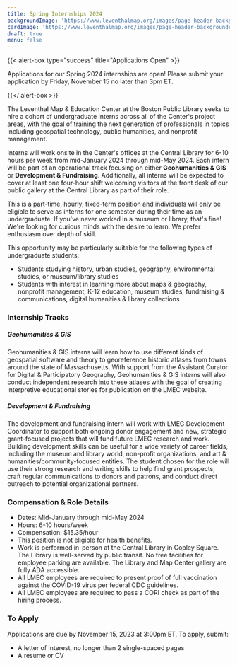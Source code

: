 ```yaml
---
title: Spring Internships 2024
backgroundImage: 'https://www.leventhalmap.org/images/page-header-backgrounds/gallery.jpg'
cardImage: 'https://www.leventhalmap.org/images/page-header-backgrounds/gallery.jpg'
draft: true
menu: false
---
```


{{< alert-box type="success" title="Applications Open" >}}

Applications for our Spring 2024 internships are open! Please submit your application by Friday, November 15 no later than 3pm ET.

{{</ alert-box >}}

The Leventhal Map & Education Center at the Boston Public Library seeks to hire a cohort of undergraduate interns across all of the Center's project areas, with the goal of training the next generation of professionals in topics including geospatial technology, public humanities, and nonprofit management.

Interns will work onsite in the Center's offices at the Central Library for 6-10 hours per week from mid-January 2024 through mid-May 2024. Each intern will be part of an operational track focusing on either **Geohumanities & GIS** or **Development & Fundraising**. Additionally, all interns will be expected to cover at least one four-hour shift welcoming visitors at the front desk of our public gallery at the Central Library as part of their role.

This is a part-time, hourly, fixed-term position and individuals will only be eligible to serve as interns for one semester during their time as an undergraduate. If you've never worked in a museum or library, that's fine! We're looking for curious minds with the desire to learn. We prefer enthusiasm over depth of skill.

This opportunity may be particularly suitable for the following types of undergraduate students:

* Students studying history, urban studies, geography, environmental studies, or museum/library studies
* Students with interest in learning more about maps & geography, nonprofit management, K-12 education, museum studies, fundraising & communications, digital humanities & library collections

### Internship Tracks

##### Geohumanities & GIS

Geohumanities & GIS interns will learn how to use different kinds of geospatial software and theory to georeference historic atlases from towns around the state of Massachusetts. With support from the Assistant Curator for Digital & Participatory Geography, Geohumanities & GIS interns will also conduct independent research into these atlases with the goal of creating interpretive educational stories for publication on the LMEC website.

##### Development & Fundraising

The development and fundraising intern will work with LMEC Development Coordinator to support both ongoing donor engagement and new, strategic grant-focused projects that will fund future LMEC research and work. Building development skills can be useful for a wide variety of career fields, including the museum and library world, non-profit organizations, and art & humanities/community-focused entities. The student chosen for the role will use their strong research and writing skills to help find grant prospects, craft regular communications to donors and patrons, and conduct direct outreach to potential organizational partners.

### **Compensation & Role Details**

* Dates: Mid-January through mid-May 2024
* Hours: 6-10 hours/week
* Compensation: $15.35/hour
* This position is not eligible for health benefits.
* Work is performed in-person at the Central Library in Copley Square. The Library is well-served by public transit. No free facilities for employee parking are available. The Library and Map Center gallery are fully ADA accessible.
* All LMEC employees are required to present proof of full vaccination against the COVID-19 virus per federal CDC guidelines.
* All LMEC employees are required to pass a CORI check as part of the hiring process.

### **To Apply**

Applications are due by November 15, 2023 at 3:00pm ET. To apply, submit:

* A letter of interest, no longer than 2 single-spaced pages
* A resume or CV

